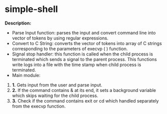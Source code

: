 # simple-shell


**Description:**

-  Parse Input function: parses the input and convert command line into vector of tokens by using regular expressions.
- Convert to C String: converts the vector of tokens into array of C strings corresponding to the parameters of execvp ( ) function.
- Signal stop handler: this function is called when the child process is terminated which sends a signal to the parent process. This functions write logs into a file with the time stamp when child process is terminated.
- Main module:

1. **1.** Gets input from the user and parse input.
2. **2.** If the command contains &amp; at its end, it sets a background variable which skips waiting for the child process.
3. **3.** Check if the command contains exit or cd which handled separately from the execvp function.










